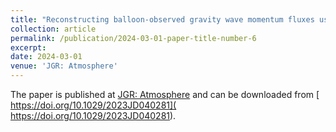 ```yaml
---
title: "Reconstructing balloon-observed gravity wave momentum fluxes using machine learning and input from ERA5"
collection: article
permalink: /publication/2024-03-01-paper-title-number-6
excerpt: 
date: 2024-03-01
venue: 'JGR: Atmosphere'
---
```


The paper is published at [JGR: Atmosphere](https://agupubs.onlinelibrary.wiley.com/journal/21698996) and can be downloaded from [ https://doi.org/10.1029/2023JD040281]( https://doi.org/10.1029/2023JD040281). 
